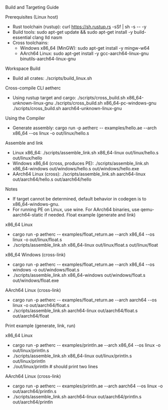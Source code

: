 Build and Targeting Guide

Prerequisites (Linux host)
- Rust toolchain (rustup): curl https://sh.rustup.rs -sSf | sh -s -- -y
- Build tools: sudo apt-get update && sudo apt-get install -y build-essential clang lld nasm
- Cross toolchains:
  - Windows x86_64 (MinGW): sudo apt-get install -y mingw-w64
  - AArch64 Linux: sudo apt-get install -y gcc-aarch64-linux-gnu binutils-aarch64-linux-gnu

Workspace Build
- Build all crates:
  ./scripts/build_linux.sh

Cross-compile CLI aetherc
- Using rustup target and cargo:
  ./scripts/cross_build.sh x86_64-unknown-linux-gnu
  ./scripts/cross_build.sh x86_64-pc-windows-gnu
  ./scripts/cross_build.sh aarch64-unknown-linux-gnu

Using the Compiler
- Generate assembly:
  cargo run -p aetherc -- examples/hello.ae --arch x86_64 --os linux -o out/linux/hello.s

Assemble and link
- Linux x86_64:
  ./scripts/assemble_link.sh x86_64-linux out/linux/hello.s out/linux/hello
- Windows x86_64 (cross, produces PE):
  ./scripts/assemble_link.sh x86_64-windows out/windows/hello.s out/windows/hello.exe
- AArch64 Linux (cross):
  ./scripts/assemble_link.sh aarch64-linux out/aarch64/hello.s out/aarch64/hello

Notes
- If target cannot be determined, default behavior in codegen is to x86_64-windows-gnu.
- For running PE on Linux, use wine. For AArch64 binaries, use qemu-aarch64-static if needed.
Float example (generate and link)

x86_64 Linux
- cargo run -p aetherc -- examples/float_return.ae --arch x86_64 --os linux -o out/linux/float.s
- ./scripts/assemble_link.sh x86_64-linux out/linux/float.s out/linux/float

x86_64 Windows (cross-link)
- cargo run -p aetherc -- examples/float_return.ae --arch x86_64 --os windows -o out/windows/float.s
- ./scripts/assemble_link.sh x86_64-windows out/windows/float.s out/windows/float.exe

AArch64 Linux (cross-link)
- cargo run -p aetherc -- examples/float_return.ae --arch aarch64 --os linux -o out/aarch64/float.s
- ./scripts/assemble_link.sh aarch64-linux out/aarch64/float.s out/aarch64/float

Print example (generate, link, run)

x86_64 Linux
- cargo run -p aetherc -- examples/println.ae --arch x86_64 --os linux -o out/linux/println.s
- ./scripts/assemble_link.sh x86_64-linux out/linux/println.s out/linux/println
- ./out/linux/println  # should print two lines

AArch64 Linux (cross-link)
- cargo run -p aetherc -- examples/println.ae --arch aarch64 --os linux -o out/aarch64/println.s
- ./scripts/assemble_link.sh aarch64-linux out/aarch64/println.s out/aarch64/println
